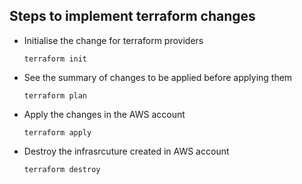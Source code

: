 ## Steps to implement terraform changes

- Initialise the change for terraform providers

  `terraform init`

- See the summary of changes to be applied before applying them

  `terraform plan`

- Apply the changes in the AWS account

  `terraform apply`

- Destroy the infrasrcuture created in AWS account

  `terraform destroy`
